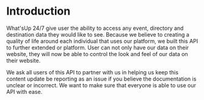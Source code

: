 # Introduction

What'sUp 24/7 give user the ability to access any event, directory and destination data they would like to see. Because we believe to creating a quality of life around each individual that uses our platform, we built this API to further extended or platform. User can not only have our data on their website, they will now be able to control the look and feel of our data on their website.

We ask all users of this API to partner with us in helping us keep this content update be reporting as an issue if you believe the documentation is unclear or incorrect. We want to make sure that everyone is able to use our API with ease.
